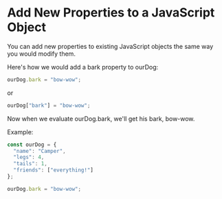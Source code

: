 # Add New Properties to a JavaScript Object
You can add new properties to existing JavaScript objects the same way you would modify them.

Here's how we would add a bark property to ourDog:
```javascript
ourDog.bark = "bow-wow";
```
or
```javascript
ourDog["bark"] = "bow-wow";
```
Now when we evaluate ourDog.bark, we'll get his bark, bow-wow.

Example:
```javascript
const ourDog = {
  "name": "Camper",
  "legs": 4,
  "tails": 1,
  "friends": ["everything!"]
};

ourDog.bark = "bow-wow";
```
